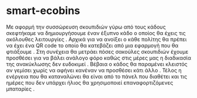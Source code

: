 # smart-ecobins
Με αφορμή την συσσώρευση σκουπιδιών γύρω από τους κάδους σκεφτήκαμε να δημιουργήσουμε έναν έξυπνο κάδο ο οποίος θα έχεις τις ακόλουθες λειτουργίες . Αρχικά για να ανοίξει ο κάθε πολίτης θα πρέπει να έχει ένα QR code το οποίο θα κατεβάζει από μια εφαρμογή που θα φτιάξουμε . Στη συνέχεια θα μετράει πόσες σακούλες σκουπιδιών έχουμε προσθέσει για να βάλει ανάλογο φόρο καθώς στις μέρες μας η διαδικασία της ανακύκλωσης δεν ευδοκιμεί . Βέβαια ο κάδος θα παραμένει κλειστός αν γεμίσει χωρίς να αφήνει κανέναν να προσθέσει κάτι άλλο . Τέλος η ενέργεια που θα καταναλώνει θα είναι από το πάνελ που διαθέτει και τις ημέρες που δεν υπάρχει ήλιος θα χρησιμοποιεί επαναφορτιζόμενες μπαταρίες .
